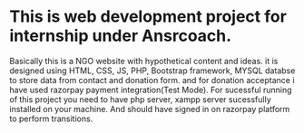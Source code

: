 # This is web development project for internship under Ansrcoach.
Basically this is a NGO website with hypothetical content and ideas. it is designed using HTML, CSS, JS, PHP, Bootstrap framework, MYSQL databse to store data from contact and donation form. and for donation acceptance i have used razorpay payment integration(Test Mode).
For sucessful running of this project you need to have php server, xampp server sucessfully installed on your machine. And should have signed in on razorpay platform to perform transitions.
